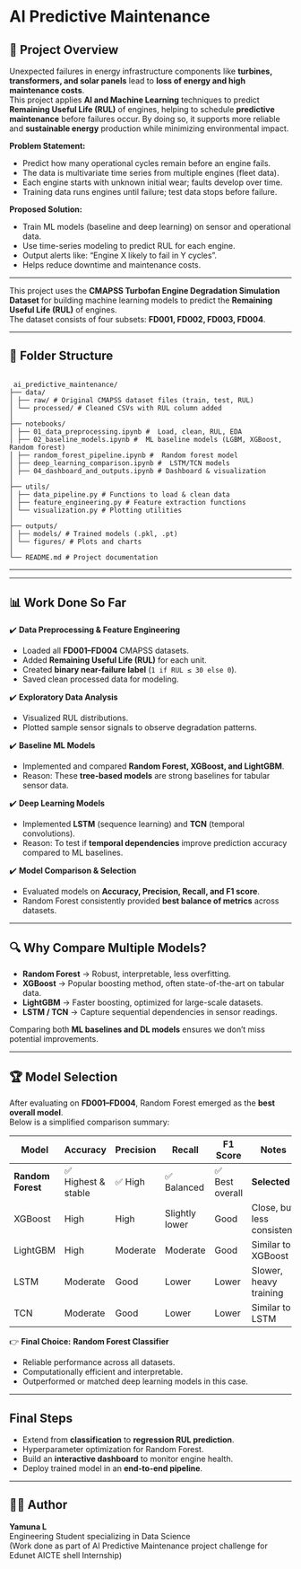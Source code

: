 # AI Predictive Maintenance

## 📝 Project Overview
Unexpected failures in energy infrastructure components like **turbines, transformers, and solar panels** lead to **loss of energy and high maintenance costs**.  
This project applies **AI and Machine Learning** techniques to predict **Remaining Useful Life (RUL)** of engines, helping to schedule **predictive maintenance** before failures occur. By doing so, it supports more reliable and **sustainable energy** production while minimizing environmental impact. 

**Problem Statement:**  
- Predict how many operational cycles remain before an engine fails.  
- The data is multivariate time series from multiple engines (fleet data).  
- Each engine starts with unknown initial wear; faults develop over time.  
- Training data runs engines until failure; test data stops before failure.  

**Proposed Solution:**  
- Train ML models (baseline and deep learning) on sensor and operational data.  
- Use time-series modeling to predict RUL for each engine.  
- Output alerts like: “Engine X likely to fail in Y cycles”.  
- Helps reduce downtime and maintenance costs.

---

This project uses the **CMAPSS Turbofan Engine Degradation Simulation Dataset** for building machine learning models to predict the **Remaining Useful Life (RUL)** of engines.  
The dataset consists of four subsets: **FD001, FD002, FD003, FD004**.

---

## 📂 Folder Structure
```

 ai_predictive_maintenance/
├── data/ 
│ ├── raw/ # Original CMAPSS dataset files (train, test, RUL)
│ └── processed/ # Cleaned CSVs with RUL column added
│
├── notebooks/ 
│ ├── 01_data_preprocessing.ipynb #  Load, clean, RUL, EDA
│ ├── 02_baseline_models.ipynb #  ML baseline models (LGBM, XGBoost, Random forest)
│ ├── random_forest_pipeline.ipynb #  Random forest model
│ ├── deep_learning_comparison.ipynb #  LSTM/TCN models
│ ├── 04_dashboard_and_outputs.ipynb # Dashboard & visualization
│
├── utils/ 
│ ├── data_pipeline.py # Functions to load & clean data
│ ├── feature_engineering.py # Feature extraction functions
│ └── visualization.py # Plotting utilities
│
├── outputs/ 
│ ├── models/ # Trained models (.pkl, .pt)
│ └── figures/ # Plots and charts
│
└── README.md # Project documentation

```

---


---

## 📊 Work Done So Far

✔️ **Data Preprocessing & Feature Engineering**
- Loaded all **FD001–FD004** CMAPSS datasets.  
- Added **Remaining Useful Life (RUL)** for each unit.  
- Created **binary near-failure label** (`1 if RUL ≤ 30 else 0`).  
- Saved clean processed data for modeling.  

✔️ **Exploratory Data Analysis**
- Visualized RUL distributions.  
- Plotted sample sensor signals to observe degradation patterns.  

✔️ **Baseline ML Models**
- Implemented and compared **Random Forest, XGBoost, and LightGBM**.  
- Reason: These **tree-based models** are strong baselines for tabular sensor data.  

✔️ **Deep Learning Models**
- Implemented **LSTM** (sequence learning) and **TCN** (temporal convolutions).  
- Reason: To test if **temporal dependencies** improve prediction accuracy compared to ML baselines.  

✔️ **Model Comparison & Selection**
- Evaluated models on **Accuracy, Precision, Recall, and F1 score**.  
- Random Forest consistently provided **best balance of metrics** across datasets.  

---

## 🔍 Why Compare Multiple Models?

- **Random Forest** → Robust, interpretable, less overfitting.  
- **XGBoost** → Popular boosting method, often state-of-the-art on tabular data.  
- **LightGBM** → Faster boosting, optimized for large-scale datasets.  
- **LSTM / TCN** → Capture sequential dependencies in sensor readings.  

Comparing both **ML baselines and DL models** ensures we don’t miss potential improvements.

---

## 🏆 Model Selection

After evaluating on **FD001–FD004**, Random Forest emerged as the **best overall model**.  
Below is a simplified comparison summary:

| Model          | Accuracy | Precision | Recall | F1 Score | Notes |
|----------------|----------|-----------|--------|----------|-------|
| **Random Forest** | ✅ Highest & stable | ✅ High | ✅ Balanced | ✅ Best overall | **Selected** |
| XGBoost        | High     | High      | Slightly lower | Good | Close, but less consistent |
| LightGBM       | High     | Moderate  | Moderate | Good | Similar to XGBoost |
| LSTM           | Moderate | Good      | Lower   | Lower | Slower, heavy training |
| TCN            | Moderate | Good      | Lower   | Lower | Similar to LSTM |

👉 **Final Choice:** **Random Forest Classifier**  
- Reliable performance across all datasets.  
- Computationally efficient and interpretable.  
- Outperformed or matched deep learning models in this case.  

---

## Final Steps
- Extend from **classification** to **regression RUL prediction**.  
- Hyperparameter optimization for Random Forest.  
- Build an **interactive dashboard** to monitor engine health.  
- Deploy trained model in an **end-to-end pipeline**.  

---

## 👨‍💻 Author
**Yamuna L**  
Engineering Student specializing in Data Science  
(Work done as part of AI Predictive Maintenance project challenge for Edunet AICTE shell Internship)


